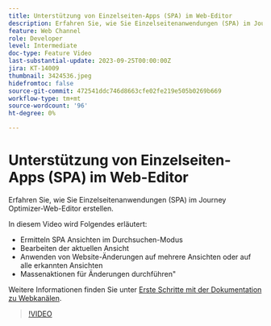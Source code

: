 ```yaml
---
title: Unterstützung von Einzelseiten-Apps (SPA) im Web-Editor
description: Erfahren Sie, wie Sie Einzelseitenanwendungen (SPA) im Journey Optimizer-Web-Editor erstellen.
feature: Web Channel
role: Developer
level: Intermediate
doc-type: Feature Video
last-substantial-update: 2023-09-25T00:00:00Z
jira: KT-14009
thumbnail: 3424536.jpeg
hidefromtoc: false
source-git-commit: 472541ddc746d8663cfe02fe219e505b0269b669
workflow-type: tm+mt
source-wordcount: '96'
ht-degree: 0%

---
```



# Unterstützung von Einzelseiten-Apps (SPA) im Web-Editor

Erfahren Sie, wie Sie Einzelseitenanwendungen (SPA) im Journey Optimizer-Web-Editor erstellen.

In diesem Video wird Folgendes erläutert:

* Ermitteln SPA Ansichten im Durchsuchen-Modus
* Bearbeiten der aktuellen Ansicht
* Anwenden von Website-Änderungen auf mehrere Ansichten oder auf alle erkannten Ansichten
* Massenaktionen für Änderungen durchführen&quot;

Weitere Informationen finden Sie unter [Erste Schritte mit der Dokumentation zu Webkanälen](https://experienceleague.adobe.com/docs/journey-optimizer/using/web/get-started-web.html).

>[!VIDEO](https://video.tv.adobe.com/v/3424536/?learn=on)
